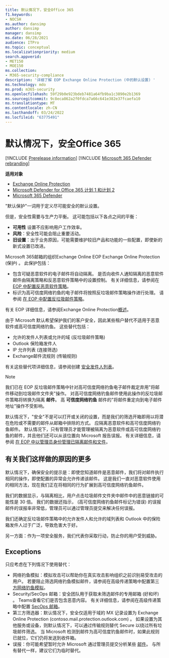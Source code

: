 ```yaml
---
title: 默认情况下，安全Office 365
f1.keywords:
- NOCSH
ms.author: dansimp
author: dansimp
manager: dansimp
ms.date: 06/28/2021
audience: ITPro
ms.topic: conceptual
ms.localizationpriority: medium
search.appverid:
- MET150
- MOE150
ms.collection:
- M365-security-compliance
description: '详细了解 EOP Exchange Online Protection (中的默认设置) '
ms.technology: mdo
ms.prod: m365-security
ms.openlocfilehash: 59f29b0e923bdeb7481a64fb9ba1c3890e2b1369
ms.sourcegitcommit: 9c8eca862a2f0fdca7a66c641e382e37fcaefa10
ms.translationtype: MT
ms.contentlocale: zh-CN
ms.lasthandoff: 03/24/2022
ms.locfileid: "63775491"
---
```

# <a name="secure-by-default-in-office-365"></a>默认情况下，安全Office 365

[!INCLUDE [Prerelease information](../includes/prerelease.md)]
[!INCLUDE [Microsoft 365 Defender rebranding](../includes/microsoft-defender-for-office.md)]

**适用对象**
- [Exchange Online Protection](exchange-online-protection-overview.md)
- [Microsoft Defender for Office 365 计划 1 和计划 2](defender-for-office-365.md)
- [Microsoft 365 Defender](../defender/microsoft-365-defender.md)

"默认保护"一词用于定义尽可能安全的默认设置。

但是，安全性需要与生产力平衡。 这可能包括以下各点之间的平衡：

- **可用性** 设置不应影响用户工作效率。
- **风险**：安全性可能会阻止重要活动。
- **旧设置**：出于业务原因，可能需要维护较旧产品和功能的一些配置，即使新的新式设置已改进。

Microsoft 365邮箱的组织Exchange Online EOP Exchange Online Protection (保护) 。 此保护包括：

- 包含可疑恶意软件的电子邮件将自动隔离。 是否向收件人通知隔离的恶意软件邮件由隔离策略和反恶意软件策略中的设置控制。 有关详细信息，请参阅在 [EOP 中配置反恶意软件策略](configure-anti-malware-policies.md)。
- 标识为高可信度网络钓鱼的电子邮件将按照反垃圾邮件策略操作进行处理。 请参阅 [在 EOP 中配置反垃圾邮件策略](configure-your-spam-filter-policies.md)。

有关 EOP 详细信息，请参阅Exchange Online Protection[概述](exchange-online-protection-overview.md)。

由于 Microsoft 默认希望保护我们的客户安全，因此某些租户替代不适用于恶意软件或高可信度网络钓鱼。 这些替代包括：

- 允许的发件人列表或允许的域 (反垃圾邮件策略) 
- Outlook 保险箱发件人
- IP 允许列表 (连接筛选) 
- Exchange邮件流规则 (传输规则) 

有关这些替代项详细信息，请参阅创建 [安全发件人列表](create-safe-sender-lists-in-office-365.md)。

> [!NOTE]
> 我们已在 EOP 反垃圾邮件策略中针对高可信度网络钓鱼电子邮件裁定弃用"将邮件移动到垃圾邮件文件夹"操作。 对高可信度网络钓鱼邮件使用此操作的反垃圾邮件策略将转换为隔离 **邮件**。 高 **可信度网络钓鱼** 邮件的"将邮件重定向到电子邮件地址"操作不受影响。

默认情况下，"安全"不是可以打开或关闭的设置，而是我们的筛选开箱即用以将潜在危险或不需要的邮件从邮箱中排除的方式。 应隔离恶意软件和高可信度网络钓鱼邮件。 默认情况下，只有管理员才能管理被隔离为恶意软件或高可信度网络钓鱼的邮件，并且他们还可以从该位置向 Microsoft 报告误报。 有关详细信息，请参阅 [在 EOP 中以管理员身份管理已隔离邮件和文件](manage-quarantined-messages-and-files.md)。

## <a name="more-on-why-were-doing-this"></a>有关我们这样做的原因的更多

默认情况下，确保安全的提示是：即使您知道邮件是恶意邮件，我们将对邮件执行相同的操作，即使配置的异常会允许传递该邮件。 这是我们一直对恶意软件使用的相同方法，现在我们正在将相同的行为扩展到高可信度网络钓鱼邮件。

我们的数据显示，与隔离相比，用户点击垃圾邮件文件夹中邮件中的恶意链接的可能性是 30 倍。 我们的数据还指示， (高可信度网络钓鱼邮件标记为错误) 的误报邮件的误报率非常低，管理员可以通过管理员提交来解决任何误报。

我们还确定反垃圾邮件策略中的允许发件人和允许的域列表和 Outlook 中的保险箱发件人过于广泛，导致危害大于好。

另一方面：作为一项安全服务，我们代表你采取行动，防止你的用户受到威胁。

## <a name="exceptions"></a>Exceptions

只应考虑在下列情况下使用替代：

- 网络钓鱼模拟：模拟攻击可以帮助你在真实攻击影响组织之前识别易受攻击的用户。 若要阻止筛选网络钓鱼模拟邮件，请参阅在高级传递策略中配置第三 [方网络钓鱼模拟](/microsoft-365/security/office-365-security/configure-advanced-delivery#use-the-microsoft-365-defender-portal-to-configure-third-party-phishing-simulations-in-the-advanced-delivery-policy)。
- Security/SecOps 邮箱：安全团队用于获取未筛选邮件的专用邮箱 (好和坏) 。 Teams查看它们是否包含恶意内容。 有关详细信息，请参阅在高级传递策略中配置 [SecOps 邮箱](/microsoft-365/security/office-365-security/configure-advanced-delivery#use-the-microsoft-365-defender-portal-to-configure-secops-mailboxes-in-the-advanced-delivery-policy)。
- 第三方筛选器：默认情况下，安全仅适用于域的 MX 记录设置为 Exchange Online Protection (contoso.mail.protection.outlook.com) 。 如果设置为其他服务或设备，则默认情况下，可以通过传输规则替代 Secure 以绕过所有垃圾邮件筛选。[](/exchange/security-and-compliance/mail-flow-rules/use-rules-to-set-scl) 当 Microsoft 检测到邮件为高可信度钓鱼邮件时，如果此规则已就位，它们仍将发送到收件箱。 
- 误报：你可能希望暂时允许 Microsoft 通过管理员提交分析某些 [邮件](admin-submission.md)。 与所有替代一样，建议它们为临时替代。
